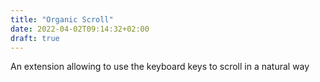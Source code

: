 ```yaml
---
title: "Organic Scroll"
date: 2022-04-02T09:14:32+02:00
draft: true
---
```


An extension allowing to use the keyboard keys to scroll in a natural way
